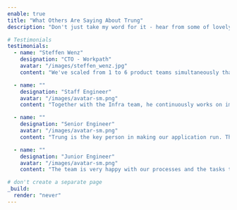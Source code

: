 ```yaml
---
enable: true
title: "What Others Are Saying About Trung"
description: "Don't just take my word for it - hear from some of lovely people I've worked with over the years! My work has always been about optimizing systems, reducing inefficiencies, and helping teams scale. Here’s what past colleagues and leaders have said about my impact."

# Testimonials
testimonials:
  - name: "Steffen Wenz"
    designation: "CTO - Workpath"
    avatar: "/images/steffen_wenz.jpg"
    content: "We've scaled from 1 to 6 product teams simultaneously thanks to the solid foundations Trung laid. Trung excels at seeing the big picture for our team and where we can and should focus our resources."

  - name: ""
    designation: "Staff Engineer"
    avatar: "/images/avatar-sm.png"
    content: "Together with the Infra team, he continuously works on improving the development experience for engineers. He digs deep into problems rather than throwing money at them—this has kept us aligned with business needs."

  - name: ""
    designation: "Senior Engineer"
    avatar: "/images/avatar-sm.png"
    content: "Trung is the key person in making our application run. There's a lot of compromises we could make in engineering, but we could only push forward because of how robust our infrastructure is."

  - name: ""
    designation: "Junior Engineer"
    avatar: "/images/avatar-sm.png"
    content: "The team is very happy with our processes and the tasks they work on. Morale is high, which is a great feeling. He creates space for others by mentoring & actively involving team members."

# don't create a separate page
_build:
  render: "never"
---
```

